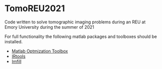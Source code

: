 # TomoREU2021
Code written to solve tomographic imaging problems during an REU at Emory University during the summer of 2021

For full functionality the following matlab packages and toolboxes should be installed.
* [Matlab Optmization Toolbox](https://www.mathworks.com/products/optimization.html)
* [IRtools](https://github.com/jnagy1/IRtools)
* [Imfill](https://ctk.math.ncsu.edu/imfil.html)
